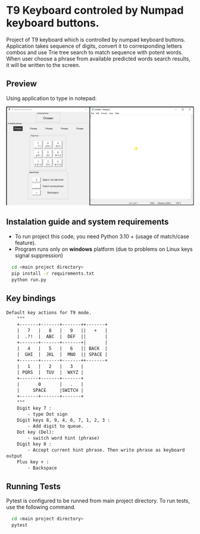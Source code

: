 
# T9 Keyboard controled by Numpad keyboard buttons.

Project of T9 keyboard which is controlled by numpad keyboard buttons. 
Application takes sequence of digits, convert it to corresponding letters combos and use Trie tree search to match sequence with potent words.
When user choose a phrase from available predicted words search results, it will be written to the screen. 

## Preview
Using application to type in notepad:

![App Screenshot](https://github.com/Edios/t9keyboard/blob/main/usage_example_readme.gif)


## Instalation guide and system requirements

- To run project this code, you need Python 3.10 + (usage of match/case feature).
- Program runs only on **windows** platform (due to problems on Linux keys signal suppression)

```bash
  cd <main project directory>
  pip install -r requirements.txt
  python run.py

```


## Key bindings
    Default key actions for T9 mode.
        """
        +-------+-------+-------++-------+
        |   7   |   8   |   9   ||   +   |
        |  .?!  |  ABC  |  DEF  ||       |
        +-------+-------+-------+|       |
        |   4   |   5   |   6   || BACK  |
        |  GHI  |  JKL  |  MNO  || SPACE |
        +-------+-------+-------++-------+
        |   1   |   2   |   3   |
        | PQRS  |  TUV  |  WXYZ |
        +-------+-------+-------+
        |       0       |   .   |
        |     SPACE     |SWITCH |
        +-------+-------+-------+
        """
        Digit key 7 :
            - type Dot sign
        Digit keys 8, 9, 4, 6, 7, 1, 2, 3 :
            - Add digit to queue.
        Dot key (Del):
            - switch word hint (phrase)
        Digit key 0 :
            - Accept current hint phrase. Then write phrase as keyboard output
        Plus key + :
            - Backspace

## Running Tests

Pytest is configured to be runned from main project directory.
To run tests, use the following command.

```bash
  cd <main project directory>
  pytest
```

